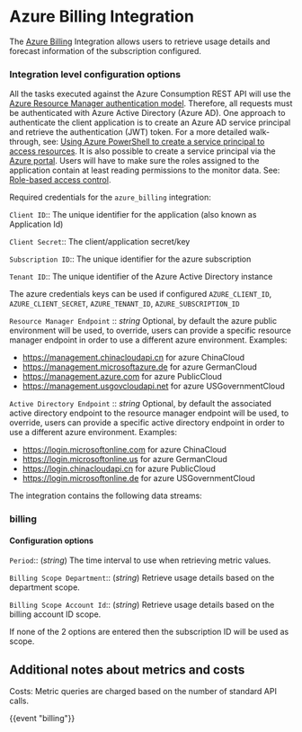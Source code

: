 # Azure Billing Integration

The [Azure Billing](https://docs.microsoft.com/en-us/azure/cost-management-billing/) Integration allows users to retrieve usage details and forecast information of the subscription configured.

### Integration level configuration options

All the tasks executed against the Azure Consumption REST API will use the [Azure Resource Manager authentication model](https://docs.microsoft.com/en-us/azure/cost-management-billing/manage/consumption-api-overview).
Therefore, all requests must be authenticated with Azure Active Directory (Azure AD).
One approach to authenticate the client application is to create an Azure AD service principal and retrieve the authentication (JWT) token.
For a more detailed walk-through, see: [Using Azure PowerShell to create a service principal to access resources](https://docs.microsoft.com/en-us/powershell/azure/create-azure-service-principal-azureps?view=azps-2.7.0).
It is also possible to create a service principal via the [Azure portal](https://docs.microsoft.com/en-us/azure/active-directory/develop/howto-create-service-principal-portal).
Users will have to make sure the roles assigned to the application contain at least reading permissions to the monitor data. See: [Role-based access control](https://docs.microsoft.com/en-us/azure/role-based-access-control/built-in-roles).

Required credentials for the `azure_billing` integration:

`Client ID`:: The unique identifier for the application (also known as Application Id)

`Client Secret`:: The client/application secret/key

`Subscription ID`:: The unique identifier for the azure subscription

`Tenant ID`:: The unique identifier of the Azure Active Directory instance


The azure credentials keys can be used if configured `AZURE_CLIENT_ID`, `AZURE_CLIENT_SECRET`, `AZURE_TENANT_ID`, `AZURE_SUBSCRIPTION_ID`

`Resource Manager Endpoint` ::
_string_
Optional, by default the azure public environment will be used, to override, users can provide a specific resource manager endpoint in order to use a different azure environment.
Examples:
* https://management.chinacloudapi.cn for azure ChinaCloud
* https://management.microsoftazure.de for azure GermanCloud
* https://management.azure.com for azure PublicCloud
* https://management.usgovcloudapi.net for azure USGovernmentCloud

`Active Directory Endpoint` ::
_string_
Optional, by default the associated active directory endpoint to the resource manager endpoint will be used, to override, users can provide a specific active directory endpoint in order to use a different azure environment.
Examples:
* https://login.microsoftonline.com for azure ChinaCloud
* https://login.microsoftonline.us for azure GermanCloud
* https://login.chinacloudapi.cn for azure PublicCloud
* https://login.microsoftonline.de for azure USGovernmentCloud

The integration contains the following data streams:

### billing



#### Configuration options

`Period`:: (_string_) The time interval to use when retrieving metric values.

`Billing Scope Department`:: (_string_) Retrieve usage details based on the department scope.

`Billing Scope Account Id`:: (_string_) Retrieve usage details based on the billing account ID scope.

If none of the 2 options are entered then the subscription ID will be used as scope.


## Additional notes about metrics and costs

Costs: Metric queries are charged based on the number of standard API calls.


{{event "billing"}}









